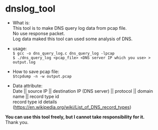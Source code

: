 # dnslog_tool
* What is:  
This tool is to make DNS query log data from pcap file.  
No use response packet.  
Log data maked this tool can used some analysis of DNS.  

* usage:  
`$ gcc -o dns_query_log.c dns_query_log -lpcap`  
`$ ./dns_query_log <pcap_file> <DNS server IP which you use> > output.log`  
  
* How to save pcap file:  
`$tcpdump -n -w output.pcap`  
 
* Data attribute:  
Date || source IP || destination IP (DNS server) || protocol || domain name || record type id  
record type id details (https://en.wikipedia.org/wiki/List_of_DNS_record_types)  


__You can use this tool freely, but I cannot take responsibility for it.__  
Thank you.  
